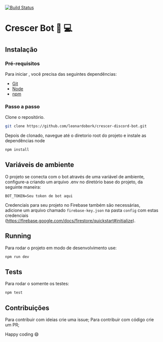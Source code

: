 [![Build Status](https://travis-ci.org/leonardobork/crescer-discord-bot.svg?branch=master)](https://travis-ci.org/leonardobork/crescer-discord-bot)

# Crescer Bot :robot: :computer:

## Instalação

### Pré-requisitos
Para iniciar , você precisa das seguintes dependências:

* [Git](https://git-scm.com)
* [Node](https://nodejs.org)
* [npm](https://www.npmjs.com/)

### Passo a passo

Clone o repositório.

```bash
git clone https://github.com/leonardobork/crescer-discord-bot.git
```

Depois de clonado, navegue até o diretorio root do projeto e instale as dependências node

```bash
npm install
```
## Variáveis de ambiente

O projeto se conecta com o bot através de uma variável de ambiente, configure-a criando um arquivo .env no diretório base do projeto, da seguinte maneira:

```
BOT_TOKEN=Seu token de bot aqui
```

Credenciais para seu projeto no Firebase também são necessárias, adicione um arquivo chamado `firebase-key.json` na pasta `config` com estas credenciais (https://firebase.google.com/docs/firestore/quickstart#initialize).
 
## Running

Para rodar o projeto em modo de desenvolvimento use:

```bash
npm run dev
```
## Tests

Para rodar o somente os testes:

```bash
npm test
```

## Contribuições
Para contribuir com ideias crie uma issue;
Para contribuir com código crie um PR;

Happy coding :smile:


